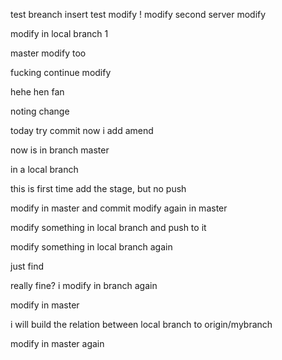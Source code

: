 test breanch
insert
test
modify ! 
modify second
server modify

modify in local branch 1

master modify too

fucking continue modify

hehe hen fan

noting change

today try commit now i add amend

now is in branch master

in a local branch

this is first time add the stage, but no push


modify in master and commit
modify again in master

modify something in local branch and push to it

modify something in local branch again

just find

really fine? i modify in branch again

modify in master

i will build the relation between local branch to origin/mybranch

modify in master again


